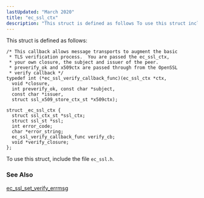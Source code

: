 ```yaml
---
lastUpdated: "March 2020"
title: "ec_ssl_ctx"
description: "This struct is defined as follows To use this struct include the file ec ssl h ec ssl set verify errmsg..."
---
```


This struct is defined as follows:

```
/* This callback allows message transports to augment the basic
 * TLS verification process.  You are passed the ec_ssl_ctx,
 * your own closure, the subject and issuer of the peer.
 * preverify_ok and x509ctx are passed through from the OpenSSL
 * verify callback */
typedef int (*ec_ssl_verify_callback_func)(ec_ssl_ctx *ctx,
  void *closure,
  int preverify_ok, const char *subject,
  const char *issuer,
  struct ssl_x509_store_ctx_st *x509ctx);

struct _ec_ssl_ctx {
  struct ssl_ctx_st *ssl_ctx;
  struct ssl_st *ssl;
  int error_code;
  char *error_string;
  ec_ssl_verify_callback_func verify_cb;
  void *verify_closure;
};
```

To use this struct, include the file `ec_ssl.h`.

### <a name="idp41243280"></a> See Also

[ec_ssl_set_verify_errmsg](/momentum/3/3-api/apis-ec-ssl-set-verify-errmsg)